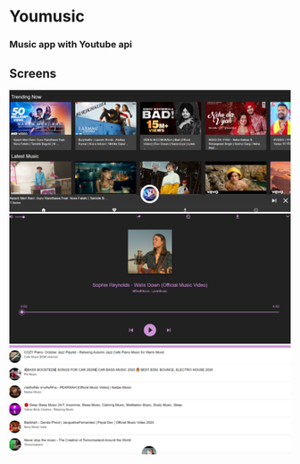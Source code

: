 # Youmusic

### Music app with Youtube api

## Screens

![Alt text](/images/Capture1.PNG?raw=true "Capture1")
![Alt text](/images/Capture2.PNG?raw=true "Capture2")
![Alt text](/images/Capture3.PNG?raw=true "Capture3")
